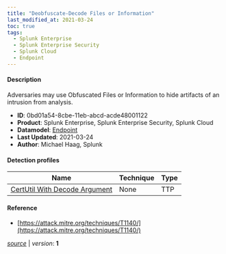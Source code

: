 ```yaml
---
title: "Deobfuscate-Decode Files or Information"
last_modified_at: 2021-03-24
toc: true
tags:
  - Splunk Enterprise
  - Splunk Enterprise Security
  - Splunk Cloud
  - Endpoint
---
```


#### Description

Adversaries may use Obfuscated Files or Information to hide artifacts of an intrusion from analysis.

- **ID**: 0bd01a54-8cbe-11eb-abcd-acde48001122
- **Product**: Splunk Enterprise, Splunk Enterprise Security, Splunk Cloud
- **Datamodel**: [Endpoint](https://docs.splunk.com/Documentation/CIM/latest/User/Endpoint)
- **Last Updated**: 2021-03-24
- **Author**: Michael Haag, Splunk

#### Detection profiles

| Name        | Technique   | Type         |
| ----------- | ----------- |--------------|
| [CertUtil With Decode Argument](/endpoint/certutil_with_decode_argument/) | None | TTP |

#### Reference

* [https://attack.mitre.org/techniques/T1140/](https://attack.mitre.org/techniques/T1140/)



[*source*](https://github.com/splunk/security_content/tree/develop/stories/deobfuscate-decode_files_or_information.yml) \| *version*: **1**